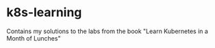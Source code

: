 # k8s-learning
Contains my solutions to the labs from the book "Learn Kubernetes in a Month of Lunches"
